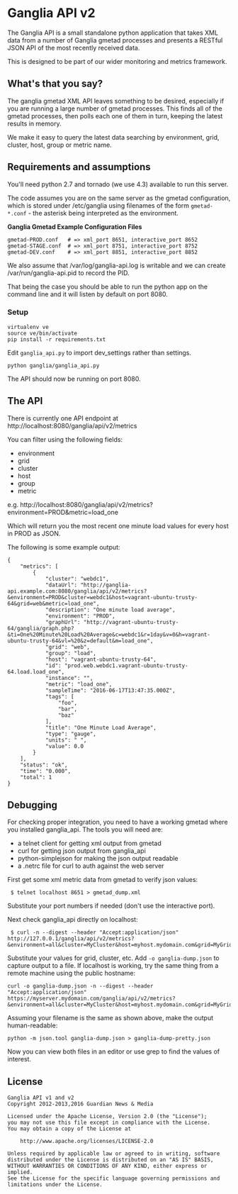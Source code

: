 Ganglia API v2
==============

The Ganglia API is a small standalone python application that takes XML data from
a number of Ganglia gmetad processes and presents a RESTful JSON API of the most
recently received data.

This is designed to be part of our wider monitoring and metrics framework.

What's that you say?
--------------------

The ganglia gmetad XML API leaves something to be desired, especially if you are running
a large number of gmetad processes.  This finds all of the gmetad processes, then
polls each one of them in turn, keeping the latest results in memory.

We make it easy to query the latest data searching by environment, grid, cluster, host,
group or metric name.

Requirements and assumptions
----------------------------

You'll need python 2.7 and tornado (we use 4.3) available to run this server.

The code assumes you are on the same server as the gmetad configuration, which is
stored under /etc/ganglia using filenames of the form `gmetad-*.conf` - the asterisk
being interpreted as the environment.

**Ganglia Gmetad Example Configuration Files**

```
gmetad-PROD.conf   # => xml_port 8651, interactive_port 8652
gmetad-STAGE.conf  # => xml_port 8751, interactive_port 8752
gmetad-DEV.conf    # => xml_port 8851, interactive_port 8852
```

We also assume that /var/log/ganglia-api.log is writable and we can create 
/var/run/ganglia-api.pid to record the PID.

That being the case you should be able to run the python app on the command line
and it will listen by default on port 8080. 

### Setup

	virtualenv ve
	source ve/bin/activate
	pip install -r requirements.txt

Edit `ganglia_api.py` to import dev_settings rather than settings.

	python ganglia/ganglia_api.py

The API should now be running on port 8080.

The API
-------

There is currently one API endpoint at http://localhost:8080/ganglia/api/v2/metrics

You can filter using the following fields:
 - environment
 - grid
 - cluster
 - host
 - group
 - metric

e.g.
http://localhost:8080/ganglia/api/v2/metrics?environment=PROD&metric=load_one

Which will return you the most recent one minute load values for every host in PROD
as JSON.

The following is some example output:

    {
        "metrics": [
            {
                "cluster": "webdc1",
                "dataUrl": "http://ganglia-api.example.com:8080/ganglia/api/v2/metrics?&environment=PROD&cluster=webdc1&host=vagrant-ubuntu-trusty-64&grid=web&metric=load_one",
                "description": "One minute load average",
                "environment": "PROD",
                "graphUrl": "http://vagrant-ubuntu-trusty-64/ganglia/graph.php?&ti=One%20Minute%20Load%20Average&c=webdc1&r=1day&v=0&h=vagrant-ubuntu-trusty-64&vl=%20&z=default&m=load_one",
                "grid": "web",
                "group": "load",
                "host": "vagrant-ubuntu-trusty-64",
                "id": "prod.web.webdc1.vagrant-ubuntu-trusty-64.load.load_one",
                "instance": "",
                "metric": "load_one",
                "sampleTime": "2016-06-17T13:47:35.000Z",
                "tags": [
                    "foo",
                    "bar",
                    "baz"
                ],
                "title": "One Minute Load Average",
                "type": "gauge",
                "units": " ",
                "value": 0.0
            }
        ],
        "status": "ok",
        "time": "0.000",
        "total": 1
    }

Debugging
---------

For checking proper integration, you need to have a working gmetad where
you installed ganglia_api.  The tools you will need are:
 - a telnet client for getting xml output from gmetad
 - curl for getting json output from ganglia_api
 - python-simplejson for making the json output readable
 - a .netrc file for curl to auth against the web server

First get some xml metric data from gmetad to verify json values:

```
 $ telnet localhost 8651 > gmetad_dump.xml
```

Substitute your port numbers if needed (don't use the interactive port).

Next check ganglia_api directly on localhost:

```
 $ curl -n --digest --header "Accept:application/json" http://127.0.0.1/ganglia/api/v2/metrics?&environment=all&cluster=MyCluster&host=myhost.mydomain.com&grid=MyGrid&metric=load_one
```

Substitute your values for grid, cluster, etc.  Add ``-o ganglia-dump.json``
to capture output to a file.  If localhost is working, try the same thing
from a remote machine using the public hostname:

```
curl -o ganglia-dump.json -n --digest --header "Accept:application/json" https://myserver.mydomain.com/ganglia/api/v2/metrics?&environment=all&cluster=MyCluster&host=myhost.mydomain.com&grid=MyGrid&metric=load_one
```

Assuming your filename is the same as shown above, make the output human-readable:

```
python -m json.tool ganglia-dump.json > ganglia-dump-pretty.json
```

Now you can view both files in an editor or use grep to find the values of
interest.


License
-------

    Ganglia API v1 and v2
    Copyright 2012-2013,2016 Guardian News & Media

    Licensed under the Apache License, Version 2.0 (the "License");
    you may not use this file except in compliance with the License.
    You may obtain a copy of the License at

        http://www.apache.org/licenses/LICENSE-2.0

    Unless required by applicable law or agreed to in writing, software
    distributed under the License is distributed on an "AS IS" BASIS,
    WITHOUT WARRANTIES OR CONDITIONS OF ANY KIND, either express or implied.
    See the License for the specific language governing permissions and
    limitations under the License.
